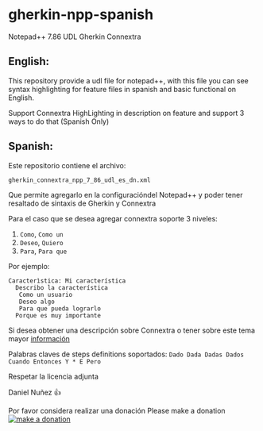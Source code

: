 # gherkin-npp-spanish

Notepad++ 7.86 UDL Gherkin Connextra

## English:

This repository provide a udl file for notepad++, with this file you can see syntax highlighting for feature files in spanish and basic functional on English.

Support Connextra HighLighting in description on feature and support 3 ways to do that (Spanish Only)

## Spanish:

Este repositorio contiene el archivo:
```
gherkin_connextra_npp_7_86_udl_es_dn.xml
```
Que permite agregarlo en la configuracióndel Notepad++ y poder tener resaltado de sintaxis de Gherkin y Connextra

Para el caso que se desea agregar connextra soporte 3 niveles:

1. `Como`, `Como un`
2. `Deseo`, `Quiero`
3. `Para`, `Para que`

Por ejemplo:
```
Caracterìstica: Mi característica
  Describo la característica
   Como un usuario
   Deseo algo
   Para que pueda lograrlo
  Porque es muy importante
```
Si desea obtener una descripción sobre Connextra o tener sobre este tema mayor [información](http://antonymarcano.com/blog/2016/08/how-the-industry-broke-the-connextra-template/)

Palabras claves de steps definitions soportados: `Dado Dada Dadas Dados Cuando Entonces Y * E Pero`

Respetar la licencia adjunta

Daniel Nuñez :+1:

Por favor considera realizar una donación
Please make a donation
[![make a donation](https://www.paypalobjects.com/en_US/i/btn/btn_donateCC_LG.gif)](https://www.paypal.com/cgi-bin/webscr?cmd=_donations&business=DWDEUDTW96RV8&lc=PE&item_name=AngelusDragon&item_number=0&currency_code=USD&bn=PP%2dDonationsBF%3abtn_donateCC_LG%2egif%3aNonHosted)
